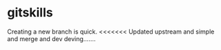 # gitskills
Creating a new branch is quick.
<<<<<<< Updated upstream
and simple
and merge
and dev
deving.......
